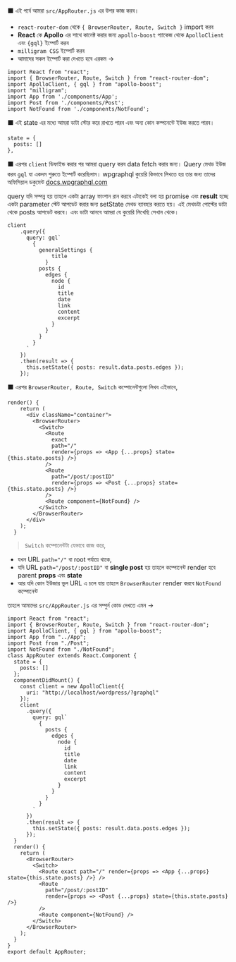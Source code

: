 :black_large_square: এই পর্বে আমরা `src/AppRouter.js` এর উপর কাজ করব।

- `react-router-dom` থেকে  `{ BrowserRouter, Route, Switch }` import করব
- **React** কে **Apollo** এর সাথে কানেক্ট করার জন্য `apollo-boost` প্যাকেজ থেকে `ApolloClient` এবং `{gql}` ইম্পোর্ট করব
- `milligram CSS` ইম্পোর্ট করব
- আমাদের সকল ইম্পোর্ট করা দেখতে হবে এরকম →

```JS
import React from "react";
import { BrowserRouter, Route, Switch } from "react-router-dom";
import ApolloClient, { gql } from "apollo-boost";
import "milligram";
import App from './components/App';
import Post from './components/Post';
import NotFound from './components/NotFound';
```

:black_large_square: এই state এর মধ্যে আমরা ডাটা স্টোর করে রাখতে পারব এবং অন্য কোন কম্পনেন্টে ইউজ করতে পারব।

```JS
state = {
  posts: []
},
```

:black_large_square: এরপর `client` ডিফাইন্ড করার পর আমরা query করব data fetch করার জন্য। Query মেথড ইউজ করব `gql` যা একদম শুরুতে ইম্পোর্ট করেছিলাম। wpgraphql কুয়েরি কিভাবে লিখতে হয় তার জন্য তাদের অফিসিয়াল ডকুমেন্ট [docs.wpgraphql.com](https://docs.wpgraphql.com/getting-started/posts)

query যদি সম্পন্ন হয় তাহলে একটা array ফাংশান রান করবে এটাকেই বলা হয় promise এবং **result** হচ্ছে একটা parameter
স্টেট আপডেট করার জন্য setState মেথড ব্যাবহার করতে হয়। এই মেথডটা পোস্টের ডাটা থেকে posts আপডেট করবে। এবং ডাটা আনবে আমরা যে কুয়েরি লিখেছি সেখান থেকে।

```JS
client
    .query({
      query: gql`
        {
          generalSettings {
              title
            }
          posts {
            edges {
              node {
                id
                title
                date
                link
                content
                excerpt
              }
            }
          }
        }
      `
    })
    .then(result => {
      this.setState({ posts: result.data.posts.edges });
    });
```

:black_large_square: এরপর `BrowserRouter, Route, Switch` কম্পোনেন্টগুলো লিখব এইভাবে,

```JS
render() {
    return (
      <div className="container">
        <BrowserRouter>
          <Switch>
            <Route
              exact
              path="/"
              render={props => <App {...props} state={this.state.posts} />}
            />
            <Route
              path="/post/:postID"
              render={props => <Post {...props} state={this.state.posts} />}
            />
            <Route component={NotFound} />
          </Switch>
        </BrowserRouter>
      </div>
    );
  }
```
> `Switch` কম্পোনেন্টটা যেভাবে কাজ করে,
- যখন URL `path="/"` বা root পর্যায়ে থাকে,
- যদি URL `path="/post/:postID"` বা **single post** হয় তাহলে <Post> কম্পোনেন্ট render হবে parent **props** এবং **state**
- আর যদি কোন ইউজার ভুল URL এ চলে যায় তাহলে `BrowserRouter` render করবে `NotFound` কম্পোনেন্ট

তাহলে আমাদের `src/AppRouter.js` এর সম্পুর্ন কোড দেখতে এমন →

```JS
import React from "react";
import { BrowserRouter, Route, Switch } from "react-router-dom";
import ApolloClient, { gql } from "apollo-boost";
import App from "../App";
import Post from "./Post";
import NotFound from "./NotFound";
class AppRouter extends React.Component {
  state = {
    posts: []
  };
  componentDidMount() {
    const client = new ApolloClient({
      uri: "http://localhost/wordpress/?graphql"
    });
    client
      .query({
        query: gql`
          {
            posts {
              edges {
                node {
                  id
                  title
                  date
                  link
                  content
                  excerpt
                }
              }
            }
          }
        `
      })
      .then(result => {
        this.setState({ posts: result.data.posts.edges });
      });
  }
  render() {
    return (
      <BrowserRouter>
        <Switch>
          <Route exact path="/" render={props => <App {...props} state={this.state.posts} />} />
          <Route
            path="/post/:postID"
            render={props => <Post {...props} state={this.state.posts} />}
          />
          <Route component={NotFound} />
        </Switch>
      </BrowserRouter>
    );
  }
}
export default AppRouter;
```
